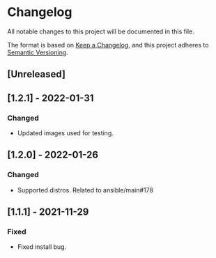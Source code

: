 # Changelog
All notable changes to this project will be documented in this file.

The format is based on [Keep a Changelog](https://keepachangelog.com/en/1.0.0/),
and this project adheres to [Semantic Versioning](https://semver.org/spec/v2.0.0.html).

## [Unreleased]

## [1.2.1] - 2022-01-31
### Changed
- Updated images used for testing.

## [1.2.0] - 2022-01-26
### Changed
- Supported distros. Related to ansible/main#178

## [1.1.1] - 2021-11-29
### Fixed
- Fixed install bug.
